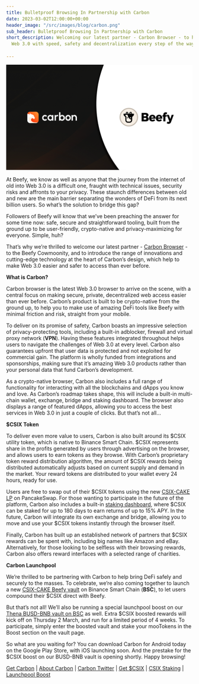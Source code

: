 ```yaml
---
title: Bulletproof Browsing In Partnership with Carbon
date: 2023-03-02T12:00:00+00:00
header_image: "/src/images/blog/carbon.png"
sub_header: Bulletproof Browsing In Partnership with Carbon
short_description: Welcoming our latest partner - Carbon Browser - to help users navigate
  Web 3.0 with speed, safety and decentralization every step of the way.

---
```

![](/src/images/blog/carbon.png)

At Beefy, we know as well as anyone that the journey from the internet of old into Web 3.0 is a difficult one, fraught with technical issues, security risks and affronts to your privacy. These staunch differences between old and new are the main barrier separating the wonders of DeFi from its next billion users. So what’s the solution to bridge this gap?

Followers of Beefy will know that we’ve been preaching the answer for some time now: safe, secure and straightforward tooling, built from the ground up to be user-friendly, crypto-native and privacy-maximizing for everyone. Simple, huh?

That’s why we’re thrilled to welcome our latest partner - [Carbon Browser](https://carbon.website/) - to the Beefy Cowmoonity, and to introduce the range of innovations and cutting-edge technology at the heart of Carbon’s design, which help to make Web 3.0 easier and safer to access than ever before.

**What is Carbon?**

Carbon browser is the latest Web 3.0 browser to arrive on the scene, with a central focus on making secure, private, decentralized web access easier than ever before. Carbon’s product is built to be crypto-native from the ground up, to help you to make use of amazing DeFi tools like Beefy with minimal friction and risk, straight from your mobile.

To deliver on its promise of safety, Carbon boasts an impressive selection of privacy-protecting tools, including a built-in adblocker, firewall and virtual proxy network (**VPN**). Having these features integrated throughout helps users to navigate the challenges of Web 3.0 at every level. Carbon also guarantees upfront that user data is protected and not exploited for commercial gain. The platform is wholly funded from integrations and sponsorships, making sure that it’s amazing Web 3.0 products rather than your personal data that fund Carbon’s development.

As a crypto-native browser, Carbon also includes a full range of functionality for interacting with all the blockchains and dApps you know and love. As Carbon’s roadmap takes shape, this will include a built-in multi-chain wallet, exchange, bridge and staking dashboard. The browser also displays a range of featured dApps, allowing you to access the best services in Web 3.0 in just a couple of clicks. But that’s not all…

**$CSIX Token**

To deliver even more value to users, Carbon is also built around its $CSIX utility token, which is native to Binance Smart Chain. $CSIX represents share in the profits generated by users through advertising on the browser, and allows users to earn tokens as they browse. With Carbon’s proprietary token reward distribution algorithm, the amount of $CSIX rewards being distributed automatically adjusts based on current supply and demand in the market. Your reward tokens are distributed to your wallet every 24 hours, ready for use.

Users are free to swap out of their $CSIX tokens using the new [CSIX-CAKE LP](https://pancakeswap.finance/info/pairs/0x43C2aBe5e3bceC619072D8668Ac83Ad825da707f?chain=bsc) on PancakeSwap. For those wanting to participate in the future of the platform, Carbon also includes a built-in [staking dashboard](https://stake.carbon.website/), where $CSIX can be staked for up to 180 days to earn returns of up to 15% APY. In the future, Carbon will integrate its own exchange and bridge, allowing you to move and use your $CSIX tokens instantly through the browser itself.

Finally, Carbon has built up an established network of partners that $CSIX rewards can be spent with, including big names like Amazon and eBay. Alternatively, for those looking to be selfless with their browsing rewards, Carbon also offers reward interfaces with a selected range of charities.

**Carbon Launchpool**

We’re thrilled to be partnering with Carbon to help bring DeFi safely and securely to the masses. To celebrate, we’re also coming together to launch a new [CSIX-CAKE Beefy vault](https://app.beefy.finance/vault/cakev2-csix-cake) on Binance Smart Chain (**BSC**), to let users compound their $CSIX direct with Beefy.

But that’s not all! We’ll also be running a special launchpool boost on our [Thena BUSD-BNB vault on BSC](https://app.beefy.finance/vault/thena-wbnb-busd) as well. Extra $CSIX boosted rewards will kick off on Thursday 2 March, and run for a limited period of 4 weeks. To participate, simply enter the boosted vault and stake your mooTokens in the Boost section on the vault page.

So what are you waiting for? You can download Carbon for Android today on the Google Play Store, with iOS launching soon. And the prestake for the $CSIX boost on our BUSD-BNB vault is opening shortly. Happy browsing!

[Get Carbon](https://play.google.com/store/apps/details?id=com.browser.tssomas&hl=en_GB&gl=US) | [About Carbon](https://carbon.website/about/) | [Carbon Twitter](https://twitter.com/trycarbonio) | [Get $CSIX](https://pancakeswap.finance/info/pairs/0x43C2aBe5e3bceC619072D8668Ac83Ad825da707f?chain=bsc) | [CSIX Staking](https://stake.carbon.website/) | [Launchpool Boost](https://app.beefy.finance/vault/thena-wbnb-busd)